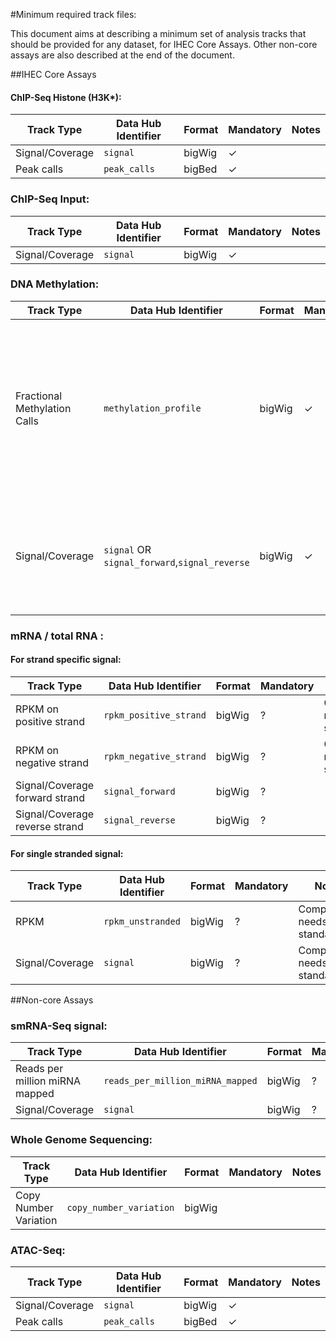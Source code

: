 #Minimum required track files:

This document aims at describing a minimum set of analysis tracks that should be provided for any dataset, for IHEC Core Assays. Other non-core assays are also described at the end of the document.

##IHEC Core Assays 

#### ChIP-Seq Histone (H3K*):


| Track Type                     | Data Hub Identifier              | Format | Mandatory | Notes |
|--------------------------------|----------------------------------|--------|-----------|-------|
| Signal/Coverage                | `signal`                         | bigWig | ✓         | |
| Peak calls                     | `peak_calls`                     | bigBed | ✓         | |
  

### ChIP-Seq Input:

| Track Type                     | Data Hub Identifier              | Format | Mandatory | Notes |
|--------------------------------|----------------------------------|--------|-----------|-------|
| Signal/Coverage                | `signal`                         | bigWig | ✓         | |

  
### DNA Methylation:

| Track Type                     | Data Hub Identifier              | Format | Mandatory | Notes |
|--------------------------------|----------------------------------|--------|-----------|-------|
| Fractional Methylation Calls   | `methylation_profile`            | bigWig | ✓         | Needs to be formally specified, intended as a way of reporting #Cs vs #Ts on every CpG, currently a track with values between 0-10 |
| Signal/Coverage                | `signal` OR `signal_forward`,`signal_reverse` | bigWig |  ✓         | Raw coverage over CpGs as a measure of confidence in Fractional Methtylation Calls |


### mRNA / total RNA :

#### For strand specific signal:
| Track Type                     | Data Hub Identifier              | Format | Mandatory | Notes |
|--------------------------------|----------------------------------|--------|-----------|-------|
| RPKM on positive strand        | `rpkm_positive_strand`           | bigWig | ?        | Computation needs to be standardized |
| RPKM on negative strand        | `rpkm_negative_strand`           | bigWig | ?        | Computation needs to be standardized |
| Signal/Coverage forward strand | `signal_forward`                 | bigWig | ?        | |
| Signal/Coverage reverse strand | `signal_reverse`                 | bigWig | ?        | |

 


#### For single stranded signal:

| Track Type                     | Data Hub Identifier              | Format | Mandatory | Notes |
|--------------------------------|----------------------------------|--------|-----------|-------|
| RPKM                           | `rpkm_unstranded`                | bigWig | ?         |Computation needs to be standardized |
| Signal/Coverage                | `signal`                         | bigWig | ?        | Computation needs to be standardized |



##Non-core Assays
  
### smRNA-Seq signal: 

| Track Type                     | Data Hub Identifier              | Format | Mandatory | Notes |
|--------------------------------|----------------------------------|--------|-----------|-------|
| Reads per million miRNA mapped | `reads_per_million_miRNA_mapped` | bigWig | ?         | Computation needs to be standardized |
| Signal/Coverage                | `signal`                         | bigWig | ?         | |



### Whole Genome Sequencing:

| Track Type                     | Data Hub Identifier              | Format | Mandatory | Notes |
|--------------------------------|----------------------------------|--------|-----------|-------|
| Copy Number Variation          | `copy_number_variation`          | bigWig |           | |



### ATAC-Seq: 

| Track Type                     | Data Hub Identifier              | Format | Mandatory | Notes |
|--------------------------------|----------------------------------|--------|-----------|-------|
| Signal/Coverage                | `signal`                         | bigWig | ✓         | |
| Peak calls                     | `peak_calls`                     | bigBed | ✓         | |
